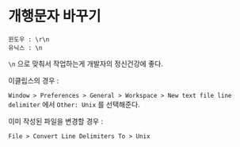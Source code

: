 # 개행문자 바꾸기

    윈도우 : \r\n
    유닉스 : \n

`\n` 으로 맞춰서 작업하는게 개발자의 정신건강에 좋다.

이클립스의 경우 :

`Window > Preferences > General > Workspace > New text file line delimiter` 에서 `Other: Unix` 를 선택해준다.

이미 작성된 파일을 변경할 경우 :

`File > Convert Line Delimiters To > Unix`